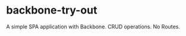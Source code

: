 backbone-try-out
================

A simple SPA application with Backbone. CRUD operations. No Routes.

